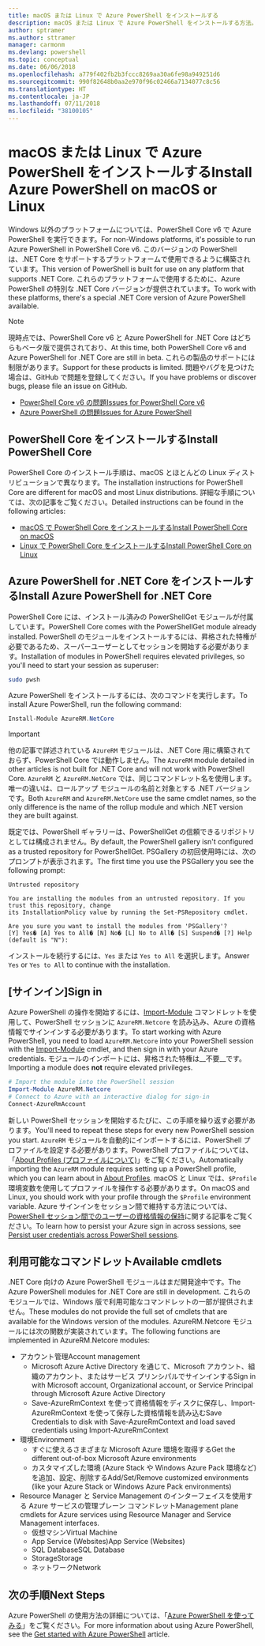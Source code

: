 ```yaml
---
title: macOS または Linux で Azure PowerShell をインストールする
description: macOS または Linux で Azure PowerShell をインストールする方法。
author: sptramer
ms.author: sttramer
manager: carmonm
ms.devlang: powershell
ms.topic: conceptual
ms.date: 06/06/2018
ms.openlocfilehash: a779f402fb2b3fccc8269aa30a6fe98a949251d6
ms.sourcegitcommit: 990f82648b0aa2e970f96c02466a7134077c8c56
ms.translationtype: HT
ms.contentlocale: ja-JP
ms.lasthandoff: 07/11/2018
ms.locfileid: "38100105"
---
```

# <a name="install-azure-powershell-on-macos-or-linux"></a><span data-ttu-id="d5a12-103">macOS または Linux で Azure PowerShell をインストールする</span><span class="sxs-lookup"><span data-stu-id="d5a12-103">Install Azure PowerShell on macOS or Linux</span></span>

<span data-ttu-id="d5a12-104">Windows 以外のプラットフォームについては、PowerShell Core v6 で Azure PowerShell を実行できます。</span><span class="sxs-lookup"><span data-stu-id="d5a12-104">For non-Windows platforms, it's possible to run Azure PowerShell in PowerShell Core v6.</span></span> <span data-ttu-id="d5a12-105">このバージョンの PowerShell は、.NET Core をサポートするプラットフォームで使用できるように構築されています。</span><span class="sxs-lookup"><span data-stu-id="d5a12-105">This version of PowerShell is built for use on any platform that supports .NET Core.</span></span> <span data-ttu-id="d5a12-106">これらのプラットフォームで使用するために、Azure PowerShell の特別な .NET Core バージョンが提供されています。</span><span class="sxs-lookup"><span data-stu-id="d5a12-106">To work with these platforms, there's a special .NET Core version of Azure PowerShell available.</span></span>

> [!NOTE]
> <span data-ttu-id="d5a12-107">現時点では、PowerShell Core v6 と Azure PowerShell for .NET Core はどちらもベータ版で提供されており、</span><span class="sxs-lookup"><span data-stu-id="d5a12-107">At this time, both PowerShell Core v6 and Azure PowerShell for .NET Core are still in beta.</span></span>
> <span data-ttu-id="d5a12-108">これらの製品のサポートには制限があります。</span><span class="sxs-lookup"><span data-stu-id="d5a12-108">Support for these products is limited.</span></span> <span data-ttu-id="d5a12-109">問題やバグを見つけた場合は、GitHub で問題を登録してください。</span><span class="sxs-lookup"><span data-stu-id="d5a12-109">If you have problems or discover bugs, please file an issue on GitHub.</span></span>
>
> * [<span data-ttu-id="d5a12-110">PowerShell Core v6 の問題</span><span class="sxs-lookup"><span data-stu-id="d5a12-110">Issues for PowerShell Core v6</span></span>](https://github.com/PowerShell/PowerShell/issues)
> * [<span data-ttu-id="d5a12-111">Azure PowerShell の問題</span><span class="sxs-lookup"><span data-stu-id="d5a12-111">Issues for Azure PowerShell</span></span>](https://github.com/azure/azure-docs-powershell/issues)

## <a name="install-powershell-core"></a><span data-ttu-id="d5a12-112">PowerShell Core をインストールする</span><span class="sxs-lookup"><span data-stu-id="d5a12-112">Install PowerShell Core</span></span>

<span data-ttu-id="d5a12-113">PowerShell Core のインストール手順は、macOS とほとんどの Linux ディストリビューションで異なります。</span><span class="sxs-lookup"><span data-stu-id="d5a12-113">The installation instructions for PowerShell Core are different for macOS and most Linux distributions.</span></span>
<span data-ttu-id="d5a12-114">詳細な手順については、次の記事をご覧ください。</span><span class="sxs-lookup"><span data-stu-id="d5a12-114">Detailed instructions can be found in the following articles:</span></span>

- [<span data-ttu-id="d5a12-115">macOS で PowerShell Core をインストールする</span><span class="sxs-lookup"><span data-stu-id="d5a12-115">Install PowerShell Core on macOS</span></span>](/powershell/scripting/setup/installing-powershell-core-on-macos)
- [<span data-ttu-id="d5a12-116">Linux で PowerShell Core をインストールする</span><span class="sxs-lookup"><span data-stu-id="d5a12-116">Install PowerShell Core on Linux</span></span>](/powershell/scripting/setup/installing-powershell-core-on-linux)

## <a name="install-azure-powershell-for-net-core"></a><span data-ttu-id="d5a12-117">Azure PowerShell for .NET Core をインストールする</span><span class="sxs-lookup"><span data-stu-id="d5a12-117">Install Azure PowerShell for .NET Core</span></span>

<span data-ttu-id="d5a12-118">PowerShell Core には、インストール済みの PowerShellGet モジュールが付属しています。</span><span class="sxs-lookup"><span data-stu-id="d5a12-118">PowerShell Core comes with the PowerShellGet module already installed.</span></span> <span data-ttu-id="d5a12-119">PowerShell のモジュールをインストールするには、昇格された特権が必要であるため、スーパーユーザーとしてセッションを開始する必要があります。</span><span class="sxs-lookup"><span data-stu-id="d5a12-119">Installation of modules in PowerShell requires elevated privileges, so you'll need to start your session as superuser:</span></span>

```bash
sudo pwsh
```

<span data-ttu-id="d5a12-120">Azure PowerShell をインストールするには、次のコマンドを実行します。</span><span class="sxs-lookup"><span data-stu-id="d5a12-120">To install Azure PowerShell, run the following command:</span></span>

```powershell
Install-Module AzureRM.NetCore
```

> [!IMPORTANT]
> <span data-ttu-id="d5a12-121">他の記事で詳述されている `AzureRM` モジュールは、.NET Core 用に構築されておらず、PowerShell Core では動作しません。</span><span class="sxs-lookup"><span data-stu-id="d5a12-121">The `AzureRM` module detailed in other articles is not built for .NET Core and will not work with PowerShell Core.</span></span> <span data-ttu-id="d5a12-122">`AzureRM` と `AzureRM.NetCore` では、同じコマンドレット名を使用します。唯一の違いは、ロールアップ モジュールの名前と対象とする .NET バージョンです。</span><span class="sxs-lookup"><span data-stu-id="d5a12-122">Both `AzureRM` and `AzureRM.NetCore` use the same cmdlet names, so the only difference is the name of the rollup module and which .NET version they are built against.</span></span>

<span data-ttu-id="d5a12-123">既定では、PowerShell ギャラリーは、PowerShellGet の信頼できるリポジトリとしては構成されません。</span><span class="sxs-lookup"><span data-stu-id="d5a12-123">By default, the PowerShell gallery isn't configured as a trusted repository for PowerShellGet.</span></span> <span data-ttu-id="d5a12-124">PSGallery の初回使用時には、次のプロンプトが表示されます。</span><span class="sxs-lookup"><span data-stu-id="d5a12-124">The first time you use the PSGallery you see the following prompt:</span></span>

```output
Untrusted repository

You are installing the modules from an untrusted repository. If you trust this repository, change
its InstallationPolicy value by running the Set-PSRepository cmdlet.

Are you sure you want to install the modules from 'PSGallery'?
[Y] Yes� [A] Yes to All� [N] No� [L] No to All� [S] Suspend� [?] Help (default is "N"):
```

<span data-ttu-id="d5a12-125">インストールを続行するには、`Yes` または `Yes to All` を選択します。</span><span class="sxs-lookup"><span data-stu-id="d5a12-125">Answer `Yes` or `Yes to All` to continue with the installation.</span></span>

## <a name="sign-in"></a><span data-ttu-id="d5a12-126">[サインイン]</span><span class="sxs-lookup"><span data-stu-id="d5a12-126">Sign in</span></span>

<span data-ttu-id="d5a12-127">Azure PowerShell の操作を開始するには、[Import-Module](/powershell/module/Microsoft.PowerShell.Core/Import-Module) コマンドレットを使用して、PowerShell セッションに `AzureRM.Netcore` を読み込み、Azure の資格情報でサインインする必要があります。</span><span class="sxs-lookup"><span data-stu-id="d5a12-127">To start working with Azure PowerShell, you need to load `AzureRM.Netcore` into your PowerShell session with the [Import-Module](/powershell/module/Microsoft.PowerShell.Core/Import-Module) cmdlet, and then sign in with your Azure credentials.</span></span> <span data-ttu-id="d5a12-128">モジュールのインポートには、昇格された特権は__不要__です。</span><span class="sxs-lookup"><span data-stu-id="d5a12-128">Importing a module does __not__ require elevated privileges.</span></span>

```powershell
# Import the module into the PowerShell session
Import-Module AzureRM.Netcore
# Connect to Azure with an interactive dialog for sign-in
Connect-AzureRmAccount
```

<span data-ttu-id="d5a12-129">新しい PowerShell セッションを開始するたびに、この手順を繰り返す必要があります。</span><span class="sxs-lookup"><span data-stu-id="d5a12-129">You'll need to repeat these steps for every new PowerShell session you start.</span></span> <span data-ttu-id="d5a12-130">`AzureRM` モジュールを自動的にインポートするには、PowerShell プロファイルを設定する必要があります。PowerShell プロファイルについては、「[About Profiles (プロファイルについて)](/powershell/module/microsoft.powershell.core/about/about_profiles)」をご覧ください。</span><span class="sxs-lookup"><span data-stu-id="d5a12-130">Automatically importing the `AzureRM` module requires setting up a PowerShell profile, which you can learn about in [About Profiles](/powershell/module/microsoft.powershell.core/about/about_profiles).</span></span>
<span data-ttu-id="d5a12-131">macOS と Linux では、`$Profile` 環境変数を使用してプロファイルを操作する必要があります。</span><span class="sxs-lookup"><span data-stu-id="d5a12-131">On macOS and Linux, you should work with your profile through the `$Profile` environment variable.</span></span> <span data-ttu-id="d5a12-132">Azure サインインをセッション間で維持する方法については、[PowerShell セッション間でのユーザーの資格情報の保持](context-persistence.md)に関する記事をご覧ください。</span><span class="sxs-lookup"><span data-stu-id="d5a12-132">To learn how to persist your Azure sign in across sessions, see [Persist user credentials across PowerShell sessions](context-persistence.md).</span></span>

## <a name="available-cmdlets"></a><span data-ttu-id="d5a12-133">利用可能なコマンドレット</span><span class="sxs-lookup"><span data-stu-id="d5a12-133">Available cmdlets</span></span>

<span data-ttu-id="d5a12-134">.NET Core 向けの Azure PowerShell モジュールはまだ開発途中です。</span><span class="sxs-lookup"><span data-stu-id="d5a12-134">The Azure PowerShell modules for .NET Core are still in development.</span></span> <span data-ttu-id="d5a12-135">これらのモジュールでは、Windows 版で利用可能なコマンドレットの一部が提供されません。</span><span class="sxs-lookup"><span data-stu-id="d5a12-135">These modules do not provide the full set of cmdlets that are available for the Windows version of the modules.</span></span> <span data-ttu-id="d5a12-136">AzureRM.Netcore モジュールには次の関数が実装されています。</span><span class="sxs-lookup"><span data-stu-id="d5a12-136">The following functions are implemented in AzureRM.Netcore modules:</span></span>

* <span data-ttu-id="d5a12-137">アカウント管理</span><span class="sxs-lookup"><span data-stu-id="d5a12-137">Account management</span></span>
  - <span data-ttu-id="d5a12-138">Microsoft Azure Active Directory を通じて、Microsoft アカウント、組織のアカウント、またはサービス プリンシパルでサインインする</span><span class="sxs-lookup"><span data-stu-id="d5a12-138">Sign in with Microsoft account, Organizational account, or Service Principal through Microsoft Azure Active Directory</span></span>
  - <span data-ttu-id="d5a12-139">Save-AzureRmContext を使って資格情報をディスクに保存し、Import-AzureRmContext を使って保存した資格情報を読み込む</span><span class="sxs-lookup"><span data-stu-id="d5a12-139">Save Credentials to disk with Save-AzureRmContext and load saved credentials using Import-AzureRmContext</span></span>
* <span data-ttu-id="d5a12-140">環境</span><span class="sxs-lookup"><span data-stu-id="d5a12-140">Environment</span></span>
  - <span data-ttu-id="d5a12-141">すぐに使えるさまざまな Microsoft Azure 環境を取得する</span><span class="sxs-lookup"><span data-stu-id="d5a12-141">Get the different out-of-box Microsoft Azure environments</span></span>
  - <span data-ttu-id="d5a12-142">カスタマイズした環境 (Azure Stack や Windows Azure Pack 環境など) を追加、設定、削除する</span><span class="sxs-lookup"><span data-stu-id="d5a12-142">Add/Set/Remove customized environments (like your Azure Stack or Windows Azure Pack environments)</span></span>
* <span data-ttu-id="d5a12-143">Resource Manager と Service Management のインターフェイスを使用する Azure サービスの管理プレーン コマンドレット</span><span class="sxs-lookup"><span data-stu-id="d5a12-143">Management plane cmdlets for Azure services using Resource Manager and Service Management interfaces.</span></span>
  - <span data-ttu-id="d5a12-144">仮想マシン</span><span class="sxs-lookup"><span data-stu-id="d5a12-144">Virtual Machine</span></span>
  - <span data-ttu-id="d5a12-145">App Service (Websites)</span><span class="sxs-lookup"><span data-stu-id="d5a12-145">App Service (Websites)</span></span>
  - <span data-ttu-id="d5a12-146">SQL Database</span><span class="sxs-lookup"><span data-stu-id="d5a12-146">SQL Database</span></span>
  - <span data-ttu-id="d5a12-147">Storage</span><span class="sxs-lookup"><span data-stu-id="d5a12-147">Storage</span></span>
  - <span data-ttu-id="d5a12-148">ネットワーク</span><span class="sxs-lookup"><span data-stu-id="d5a12-148">Network</span></span>

## <a name="next-steps"></a><span data-ttu-id="d5a12-149">次の手順</span><span class="sxs-lookup"><span data-stu-id="d5a12-149">Next Steps</span></span>

<span data-ttu-id="d5a12-150">Azure PowerShell の使用方法の詳細については、「[Azure PowerShell を使ってみる](get-started-azureps.md)」をご覧ください。</span><span class="sxs-lookup"><span data-stu-id="d5a12-150">For more information about using Azure PowerShell, see the [Get started with Azure PowerShell](get-started-azureps.md) article.</span></span>
